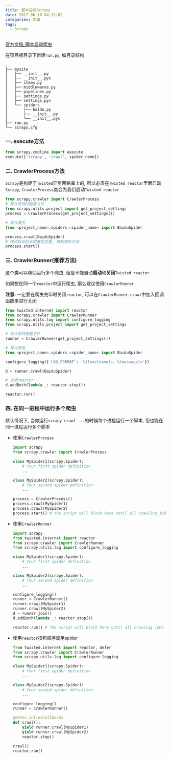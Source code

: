 ```yaml
---
title: 脚本启动Scrapy
date: 2017-06-16 04:12:02
categories: 爬虫
tags:
  - Scrapy
---
```


[官方文档_脚本启动爬虫](https://doc.scrapy.org/en/latest/topics/practices.html)

在项目根目录下新建`run.py`, 如目录结构

```
.
├── mysite
│   ├── __init__.py
│   ├── __init__.pyc
│   ├── items.py
│   ├── middlewares.py
│   ├── pipelines.py
│   ├── settings.py
│   ├── settings.pyc
│   └── spiders
│       ├── baidu.py
│       ├── __init__.py
│       └── __init__.pyc
├── run.py
└── scrapy.cfg
```



### 一. execute方法

```python
from scrapy.cmdline import execute
execute(['scrapy', 'crawl', spider_name])
```

### 二. CrawlerProcess方法

`Scrapy`是构建于`Twisted`异步网络库上的, 所以必须在`Twisted reactor`里面启动`Scrapy`, `CrawlerProcess`类会为我们启动`Twisted reactor`

```python
from scrapy.crawler import CrawlerProcess
# 导入项目的配置文件
from scrapy.utils.project import get_project_settings
process = CrawlerProcess(get_project_settings())

# 导入爬虫
from <project_name>.spiders.<spider_name> import BaiduSpider

process.crawl(BaiduSpider)
# 爬虫启动后会阻塞在这里, 直到爬虫关闭
process.start()
```

<!--more-->

### 三. CrawlerRunner(推荐方法)

这个类可以帮助运行多个爬虫, 但是不能自动**启动**和**关闭**`Twisted reactor`

如果想在同一个`reactor`中运行爬虫, 那么建议使用`CrawlerRunner`

**注意:** 一定要在爬虫完毕时关闭`reactor`, 可以在`CrawlerRunner.crawl`中加入回调函数来进行关闭

```python
from twisted.internet import reactor
from scrapy.crawler import CrawlerRunner
from scrapy.utils.log import configure_logging
from scrapy.utils.project import get_project_settings

# 加入项目配置文件
runner = CrawlerRunner(get_project_settings())

# 导入爬虫
from <project_name>.spiders.<spider_name> import BaiduSpider

configure_logging({'LOG_FORMAT': '%(levelname)s: %(message)s'})

d = runner.crawl(BaiduSpider)

# 关闭reactor
d.addBoth(lambda _: reactor.stop())

reactor.run()
```



### 四. 在同一进程中运行多个爬虫

默认情况下, 当你运行`scrapy crawl ...`的时候每个进程运行一个脚本, 但也能在同一进程运行多个脚本

- 使用`CrawlerProcess`

  ```python
  import scrapy
  from scrapy.crawler import CrawlerProcess

  class MySpider1(scrapy.Spider):
      # Your first spider definition
      ...

  class MySpider2(scrapy.Spider):
      # Your second spider definition
      ...

  process = CrawlerProcess()
  process.crawl(MySpider1)
  process.crawl(MySpider2)
  process.start() # the script will block here until all crawling jobs are finished
  ```

- 使用`CrawlerRunner`

  ```python
  import scrapy
  from twisted.internet import reactor
  from scrapy.crawler import CrawlerRunner
  from scrapy.utils.log import configure_logging

  class MySpider1(scrapy.Spider):
      # Your first spider definition
      ...

  class MySpider2(scrapy.Spider):
      # Your second spider definition
      ...

  configure_logging()
  runner = CrawlerRunner()
  runner.crawl(MySpider1)
  runner.crawl(MySpider2)
  d = runner.join()
  d.addBoth(lambda _: reactor.stop())

  reactor.run() # the script will block here until all crawling jobs are finished
  ```

- 使用`reactor`按照顺序调用spider

  ```python
  from twisted.internet import reactor, defer
  from scrapy.crawler import CrawlerRunner
  from scrapy.utils.log import configure_logging

  class MySpider1(scrapy.Spider):
      # Your first spider definition
      ...

  class MySpider2(scrapy.Spider):
      # Your second spider definition
      ...

  configure_logging()
  runner = CrawlerRunner()

  @defer.inlineCallbacks
  def crawl():
      yield runner.crawl(MySpider1)
      yield runner.crawl(MySpider2)
      reactor.stop()

  crawl()
  reactor.run()
  ```

  ​
